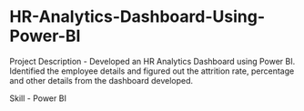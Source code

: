 # HR-Analytics-Dashboard-Using-Power-BI
Project Description - Developed an HR Analytics Dashboard using Power BI. Identified the employee details and figured out the attrition rate, percentage and other details from the dashboard developed.

Skill - Power BI 
